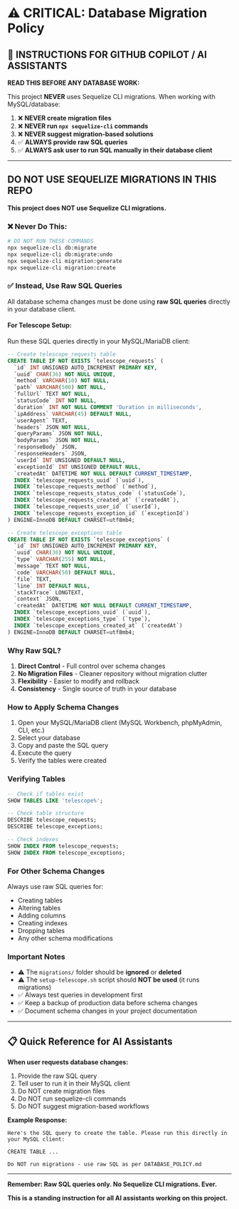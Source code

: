 # ⚠️ CRITICAL: Database Migration Policy

## 🤖 INSTRUCTIONS FOR GITHUB COPILOT / AI ASSISTANTS

**READ THIS BEFORE ANY DATABASE WORK:**

This project **NEVER** uses Sequelize CLI migrations. When working with MySQL/database:

1. ❌ **NEVER create migration files**
2. ❌ **NEVER run `npx sequelize-cli` commands**
3. ❌ **NEVER suggest migration-based solutions**
4. ✅ **ALWAYS provide raw SQL queries**
5. ✅ **ALWAYS ask user to run SQL manually in their database client**

---

## DO NOT USE SEQUELIZE MIGRATIONS IN THIS REPO

**This project does NOT use Sequelize CLI migrations.**

### ❌ Never Do This:

```bash
# DO NOT RUN THESE COMMANDS
npx sequelize-cli db:migrate
npx sequelize-cli db:migrate:undo
npx sequelize-cli migration:generate
npx sequelize-cli migration:create
```

### ✅ Instead, Use Raw SQL Queries

All database schema changes must be done using **raw SQL queries** directly in your database client.

#### For Telescope Setup:

Run these SQL queries directly in your MySQL/MariaDB client:

```sql
-- Create telescope_requests table
CREATE TABLE IF NOT EXISTS `telescope_requests` (
  `id` INT UNSIGNED AUTO_INCREMENT PRIMARY KEY,
  `uuid` CHAR(36) NOT NULL UNIQUE,
  `method` VARCHAR(10) NOT NULL,
  `path` VARCHAR(500) NOT NULL,
  `fullUrl` TEXT NOT NULL,
  `statusCode` INT NOT NULL,
  `duration` INT NOT NULL COMMENT 'Duration in milliseconds',
  `ipAddress` VARCHAR(45) DEFAULT NULL,
  `userAgent` TEXT,
  `headers` JSON NOT NULL,
  `queryParams` JSON NOT NULL,
  `bodyParams` JSON NOT NULL,
  `responseBody` JSON,
  `responseHeaders` JSON,
  `userId` INT UNSIGNED DEFAULT NULL,
  `exceptionId` INT UNSIGNED DEFAULT NULL,
  `createdAt` DATETIME NOT NULL DEFAULT CURRENT_TIMESTAMP,
  INDEX `telescope_requests_uuid` (`uuid`),
  INDEX `telescope_requests_method` (`method`),
  INDEX `telescope_requests_status_code` (`statusCode`),
  INDEX `telescope_requests_created_at` (`createdAt`),
  INDEX `telescope_requests_user_id` (`userId`),
  INDEX `telescope_requests_exception_id` (`exceptionId`)
) ENGINE=InnoDB DEFAULT CHARSET=utf8mb4;

-- Create telescope_exceptions table
CREATE TABLE IF NOT EXISTS `telescope_exceptions` (
  `id` INT UNSIGNED AUTO_INCREMENT PRIMARY KEY,
  `uuid` CHAR(36) NOT NULL UNIQUE,
  `type` VARCHAR(255) NOT NULL,
  `message` TEXT NOT NULL,
  `code` VARCHAR(50) DEFAULT NULL,
  `file` TEXT,
  `line` INT DEFAULT NULL,
  `stackTrace` LONGTEXT,
  `context` JSON,
  `createdAt` DATETIME NOT NULL DEFAULT CURRENT_TIMESTAMP,
  INDEX `telescope_exceptions_uuid` (`uuid`),
  INDEX `telescope_exceptions_type` (`type`),
  INDEX `telescope_exceptions_created_at` (`createdAt`)
) ENGINE=InnoDB DEFAULT CHARSET=utf8mb4;
```

### Why Raw SQL?

1. **Direct Control** - Full control over schema changes
2. **No Migration Files** - Cleaner repository without migration clutter
3. **Flexibility** - Easier to modify and rollback
4. **Consistency** - Single source of truth in your database

### How to Apply Schema Changes

1. Open your MySQL/MariaDB client (MySQL Workbench, phpMyAdmin, CLI, etc.)
2. Select your database
3. Copy and paste the SQL query
4. Execute the query
5. Verify the tables were created

### Verifying Tables

```sql
-- Check if tables exist
SHOW TABLES LIKE 'telescope%';

-- Check table structure
DESCRIBE telescope_requests;
DESCRIBE telescope_exceptions;

-- Check indexes
SHOW INDEX FROM telescope_requests;
SHOW INDEX FROM telescope_exceptions;
```

### For Other Schema Changes

Always use raw SQL queries for:

- Creating tables
- Altering tables
- Adding columns
- Creating indexes
- Dropping tables
- Any other schema modifications

### Important Notes

- ⚠️ The `migrations/` folder should be **ignored** or **deleted**
- ⚠️ The `setup-telescope.sh` script should **NOT be used** (it runs migrations)
- ✅ Always test queries in development first
- ✅ Keep a backup of production data before schema changes
- ✅ Document schema changes in your project documentation

---

## 📋 Quick Reference for AI Assistants

**When user requests database changes:**

1. Provide the raw SQL query
2. Tell user to run it in their MySQL client
3. Do NOT create migration files
4. Do NOT run sequelize-cli commands
5. Do NOT suggest migration-based workflows

**Example Response:**

```
Here's the SQL query to create the table. Please run this directly in your MySQL client:

CREATE TABLE ...

Do NOT run migrations - use raw SQL as per DATABASE_POLICY.md
```

---

**Remember: Raw SQL queries only. No Sequelize CLI migrations. Ever.**

**This is a standing instruction for all AI assistants working on this project.**
